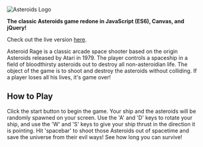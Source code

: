 ![Asteroids Logo](http://res.cloudinary.com/pulsr/image/upload/v1473440284/Asteroid%20Rage/Logomakr_1cnh6w.png)

**The classic Asteroids game redone in JavaScript (ES6), Canvas, and jQuery!**

Check out the live version [here](https://m2kanderson.github.io/Asteroid-Rage).

Asteroid Rage is a classic arcade space shooter based on the origin Asteroids released by Atari in 1979. The player controls a spaceship in a field of bloodthirsty asteroids out to destroy all non-asteroidian life. The object of the game is to shoot and destroy the asteroids without colliding. If a player loses all his lives, it's game over!

## How to Play

Click the start button to begin the game.  Your ship and the asteroids will be randomly spawned on your screen. Use the 'A' and 'D' keys to rotate your ship, and use the 'W' and 'S' keys to give your ship thrust in the direction it is pointing. Hit 'spacebar' to shoot those Asteroids out of spacetime and save the universe from their evil ways! See how long you can survive!
